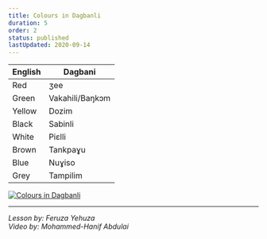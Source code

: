```yaml
---
title: Colours in Dagbanli
duration: 5
order: 2
status: published
lastUpdated: 2020-09-14
---
```


| English | Dagbani |
|---------|---------|
| Red | ʒee |
| Green | Vakahili/Baŋkɔm |
| Yellow | Dozim |
| Black | Sabinli |
| White | Piɛlli |
| Brown | Tankpaɣu |
| Blue | Nuɣiso |
| Grey | Tampilim |


[![Colours in Dagbanli](http://img.youtube.com/vi/LGcYQ5VV4Wc/0.jpg)](http://www.youtube.com/watch?v=LGcYQ5VV4Wc "Colours in Dagbanli")

---

*Lesson by: Feruza Yehuza*  
*Video by: Mohammed-Hanif Abdulai*